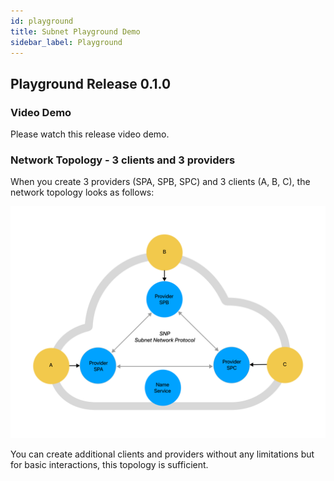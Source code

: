 ```yaml
---
id: playground
title: Subnet Playground Demo
sidebar_label: Playground
---
```


## Playground Release 0.1.0

### Video Demo
Please watch this release video demo.

### Network Topology - 3 clients and 3 providers

When you create 3 providers (SPA, SPB, SPC) and 3 clients (A, B, C), the network topology looks as follows:

![](/playground_abc.png)

You can create additional clients and providers without any limitations but for basic interactions, this topology is sufficient.
